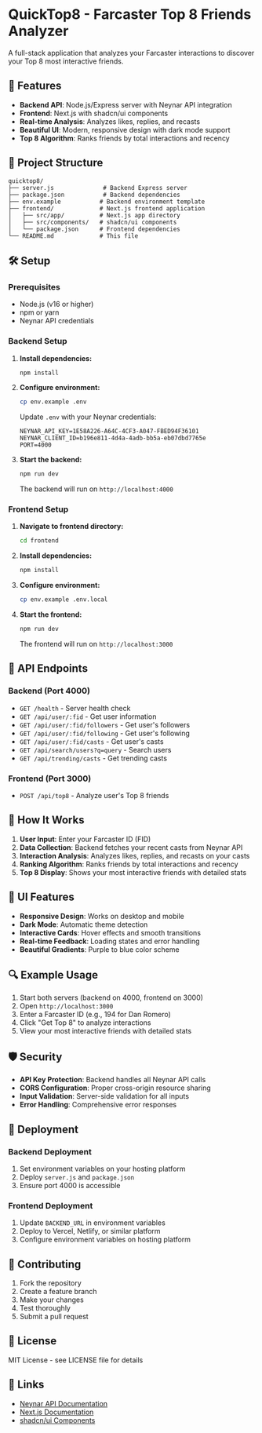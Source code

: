 # QuickTop8 - Farcaster Top 8 Friends Analyzer

A full-stack application that analyzes your Farcaster interactions to discover your Top 8 most interactive friends.

## 🚀 Features

- **Backend API**: Node.js/Express server with Neynar API integration
- **Frontend**: Next.js with shadcn/ui components
- **Real-time Analysis**: Analyzes likes, replies, and recasts
- **Beautiful UI**: Modern, responsive design with dark mode support
- **Top 8 Algorithm**: Ranks friends by total interactions and recency

## 📁 Project Structure

```
quicktop8/
├── server.js              # Backend Express server
├── package.json           # Backend dependencies
├── env.example           # Backend environment template
├── frontend/             # Next.js frontend application
│   ├── src/app/          # Next.js app directory
│   ├── src/components/   # shadcn/ui components
│   └── package.json      # Frontend dependencies
└── README.md             # This file
```

## 🛠️ Setup

### Prerequisites

- Node.js (v16 or higher)
- npm or yarn
- Neynar API credentials

### Backend Setup

1. **Install dependencies:**
   ```bash
   npm install
   ```

2. **Configure environment:**
   ```bash
   cp env.example .env
   ```
   
   Update `.env` with your Neynar credentials:
   ```env
   NEYNAR_API_KEY=1E58A226-A64C-4CF3-A047-FBED94F36101
   NEYNAR_CLIENT_ID=b196e811-4d4a-4adb-bb5a-eb07dbd7765e
   PORT=4000
   ```

3. **Start the backend:**
   ```bash
   npm run dev
   ```

   The backend will run on `http://localhost:4000`

### Frontend Setup

1. **Navigate to frontend directory:**
   ```bash
   cd frontend
   ```

2. **Install dependencies:**
   ```bash
   npm install
   ```

3. **Configure environment:**
   ```bash
   cp env.example .env.local
   ```

4. **Start the frontend:**
   ```bash
   npm run dev
   ```

   The frontend will run on `http://localhost:3000`

## 🔧 API Endpoints

### Backend (Port 4000)

- `GET /health` - Server health check
- `GET /api/user/:fid` - Get user information
- `GET /api/user/:fid/followers` - Get user's followers
- `GET /api/user/:fid/following` - Get user's following
- `GET /api/user/:fid/casts` - Get user's casts
- `GET /api/search/users?q=query` - Search users
- `GET /api/trending/casts` - Get trending casts

### Frontend (Port 3000)

- `POST /api/top8` - Analyze user's Top 8 friends

## 🎯 How It Works

1. **User Input**: Enter your Farcaster ID (FID)
2. **Data Collection**: Backend fetches your recent casts from Neynar API
3. **Interaction Analysis**: Analyzes likes, replies, and recasts on your casts
4. **Ranking Algorithm**: Ranks friends by total interactions and recency
5. **Top 8 Display**: Shows your most interactive friends with detailed stats

## 🎨 UI Features

- **Responsive Design**: Works on desktop and mobile
- **Dark Mode**: Automatic theme detection
- **Interactive Cards**: Hover effects and smooth transitions
- **Real-time Feedback**: Loading states and error handling
- **Beautiful Gradients**: Purple to blue color scheme

## 🔍 Example Usage

1. Start both servers (backend on 4000, frontend on 3000)
2. Open `http://localhost:3000`
3. Enter a Farcaster ID (e.g., 194 for Dan Romero)
4. Click "Get Top 8" to analyze interactions
5. View your most interactive friends with detailed stats

## 🛡️ Security

- **API Key Protection**: Backend handles all Neynar API calls
- **CORS Configuration**: Proper cross-origin resource sharing
- **Input Validation**: Server-side validation for all inputs
- **Error Handling**: Comprehensive error responses

## 🚀 Deployment

### Backend Deployment

1. Set environment variables on your hosting platform
2. Deploy `server.js` and `package.json`
3. Ensure port 4000 is accessible

### Frontend Deployment

1. Update `BACKEND_URL` in environment variables
2. Deploy to Vercel, Netlify, or similar platform
3. Configure environment variables on hosting platform

## 🤝 Contributing

1. Fork the repository
2. Create a feature branch
3. Make your changes
4. Test thoroughly
5. Submit a pull request

## 📄 License

MIT License - see LICENSE file for details

## 🔗 Links

- [Neynar API Documentation](https://docs.neynar.com/)
- [Next.js Documentation](https://nextjs.org/docs)
- [shadcn/ui Components](https://ui.shadcn.com/) 